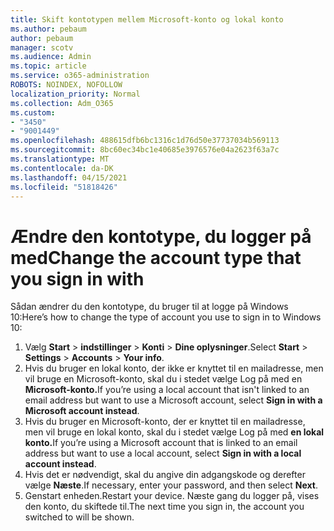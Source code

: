 ```yaml
---
title: Skift kontotypen mellem Microsoft-konto og lokal konto
ms.author: pebaum
author: pebaum
manager: scotv
ms.audience: Admin
ms.topic: article
ms.service: o365-administration
ROBOTS: NOINDEX, NOFOLLOW
localization_priority: Normal
ms.collection: Adm_O365
ms.custom:
- "3450"
- "9001449"
ms.openlocfilehash: 488615dfb6bc1316c1d76d50e37737034b569113
ms.sourcegitcommit: 8bc60ec34bc1e40685e3976576e04a2623f63a7c
ms.translationtype: MT
ms.contentlocale: da-DK
ms.lasthandoff: 04/15/2021
ms.locfileid: "51818426"
---
```

# <a name="change-the-account-type-that-you-sign-in-with"></a><span data-ttu-id="23efa-102">Ændre den kontotype, du logger på med</span><span class="sxs-lookup"><span data-stu-id="23efa-102">Change the account type that you sign in with</span></span>

<span data-ttu-id="23efa-103">Sådan ændrer du den kontotype, du bruger til at logge på Windows 10:</span><span class="sxs-lookup"><span data-stu-id="23efa-103">Here’s how to change the type of account you use to sign in to Windows 10:</span></span>

1. <span data-ttu-id="23efa-104">Vælg **Start**  >  **indstillinger**  >  **Konti**  >  **Dine oplysninger**.</span><span class="sxs-lookup"><span data-stu-id="23efa-104">Select **Start** > **Settings** > **Accounts** > **Your info**.</span></span>
2. <span data-ttu-id="23efa-105">Hvis du bruger en lokal konto, der ikke er knyttet til en mailadresse, men vil bruge en Microsoft-konto, skal du i stedet vælge Log på med en **Microsoft-konto.**</span><span class="sxs-lookup"><span data-stu-id="23efa-105">If you’re using a local account that isn't linked to an email address but want to use a Microsoft account, select **Sign in with a Microsoft account instead**.</span></span>
3. <span data-ttu-id="23efa-106">Hvis du bruger en Microsoft-konto, der er knyttet til en mailadresse, men vil bruge en lokal konto, skal du i stedet vælge Log på med **en lokal konto.**</span><span class="sxs-lookup"><span data-stu-id="23efa-106">If you’re using a Microsoft account that is linked to an email address but want to use a local account, select **Sign in with a local account instead**.</span></span>
4. <span data-ttu-id="23efa-107">Hvis det er nødvendigt, skal du angive din adgangskode og derefter vælge **Næste**.</span><span class="sxs-lookup"><span data-stu-id="23efa-107">If necessary, enter your password, and then select **Next**.</span></span>
5. <span data-ttu-id="23efa-108">Genstart enheden.</span><span class="sxs-lookup"><span data-stu-id="23efa-108">Restart your device.</span></span> <span data-ttu-id="23efa-109">Næste gang du logger på, vises den konto, du skiftede til.</span><span class="sxs-lookup"><span data-stu-id="23efa-109">The next time you sign in, the account you switched to will be shown.</span></span>